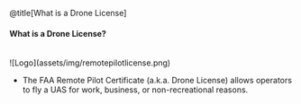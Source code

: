 <div class="slide-bg-style-left"></div><div class="slide-bg-style-right"></div>

@title[What is a Drone License]

#### What is a Drone License?

<br>

<div class="image-container">![Logo](assets/img/remotepilotlicense.png)</div>

- The FAA Remote Pilot Certificate (a.k.a. Drone License) allows operators to fly a UAS for work, business, or non-recreational reasons.
